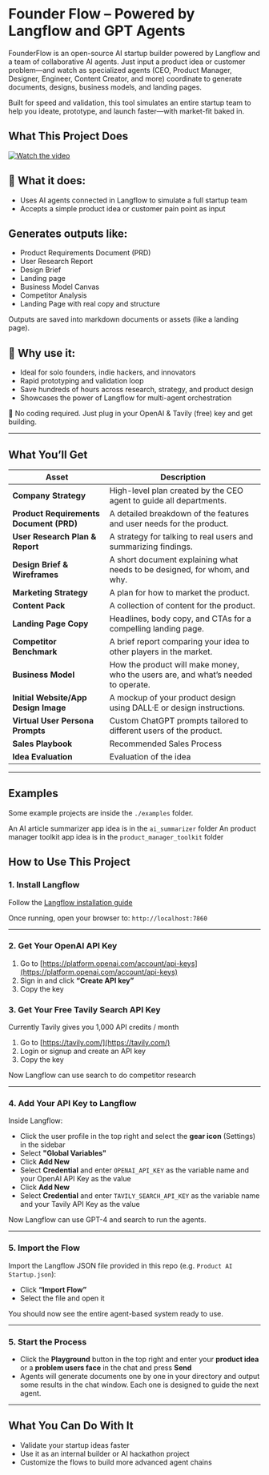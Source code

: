 # **Founder Flow – Powered by Langflow and GPT Agents**

FounderFlow is an open-source AI startup builder powered by Langflow and a team of collaborative AI agents. Just input a product idea or customer problem—and watch as specialized agents (CEO, Product Manager, Designer, Engineer, Content Creator, and more) coordinate to generate documents, designs, business models, and landing pages.

Built for speed and validation, this tool simulates an entire startup team to help you ideate, prototype, and launch faster—with market-fit baked in.


## **What This Project Does**
[![Watch the video](https://img.youtube.com/vi/IG7cDP48NU4/maxresdefault.jpg)](https://youtu.be/IG7cDP48NU4)


## 🔧 What it does:
* Uses AI agents connected in Langflow to simulate a full startup team
* Accepts a simple product idea or customer pain point as input

## Generates outputs like:
* Product Requirements Document (PRD)
* User Research Report
* Design Brief
* Landing page
* Business Model Canvas
* Competitor Analysis
* Landing Page with real copy and structure

Outputs are saved into markdown documents or assets (like a landing page).

## 🚀 Why use it:
* Ideal for solo founders, indie hackers, and innovators
* Rapid prototyping and validation loop
* Save hundreds of hours across research, strategy, and product design
* Showcases the power of Langflow for multi-agent orchestration

🧠 No coding required. Just plug in your OpenAI & Tavily (free) key and get building.

---

## **What You’ll Get**

| Asset                                | Description                                                                       |
| --------------------------------------- | --------------------------------------------------------------------------------- |
| **Company Strategy**                    | High-level plan created by the CEO agent to guide all departments.                |
| **Product Requirements Document (PRD)** | A detailed breakdown of the features and user needs for the product.              |
| **User Research Plan & Report**         | A strategy for talking to real users and summarizing findings.                    |
| **Design Brief & Wireframes**           | A short document explaining what needs to be designed, for whom, and why.          |
| **Marketing Strategy**                 | A plan for how to market the product.         
| **Content Pack**                       | A collection of content for the product.
| **Landing Page Copy**                   | Headlines, body copy, and CTAs for a compelling landing page.                     |
| **Competitor Benchmark**                | A brief report comparing your idea to other players in the market.                |
| **Business Model**                      | How the product will make money, who the users are, and what’s needed to operate. |
| **Initial Website/App Design Image**    | A mockup of your product design using DALL·E or design instructions.              |
| **Virtual User Persona Prompts**                | Custom ChatGPT prompts tailored to different users of the product.                |
| **Sales Playbook**                      | Recommended Sales Process
| **Idea Evaluation**                      | Evaluation of the idea
---

## **Examples**

Some example projects are inside the `./examples` folder.

An AI article summarizer app idea is in the `ai_summarizer` folder
An product manager toolkit app idea is in the `product_manager_toolkit` folder

## **How to Use This Project**

### 1. **Install Langflow**

Follow the [Langflow installation guide](https://github.com/langflow-ai/langflow)

Once running, open your browser to:
`http://localhost:7860`

---

### 2. **Get Your OpenAI API Key**

1. Go to [https://platform.openai.com/account/api-keys](https://platform.openai.com/account/api-keys)
2. Sign in and click **“Create API key”**
3. Copy the key

### 3. **Get Your Free Tavily Search API Key**

Currently Tavily gives you 1,000 API credits / month

1. Go to [https://tavily.com/](https://tavily.com/)
2. Login or signup and create an API key
3. Copy the key

Now Langflow can use search to do competitor research

---

### 4. **Add Your API Key to Langflow**

Inside Langflow:

* Click the user profile in the top right and select the **gear icon** (Settings) in the sidebar
* Select **"Global Variables"**
* Click **Add New**
* Select **Credential** and enter `OPENAI_API_KEY` as the variable name and your OpenAI API Key as the value
* Click **Add New**
* Select **Credential** and enter `TAVILY_SEARCH_API_KEY` as the variable name and your Tavily API Key as the value

Now Langflow can use GPT-4 and search to run the agents.

---

### 5. **Import the Flow**

Import the Langflow JSON file provided in this repo (e.g. `Product AI Startup.json`):

* Click **“Import Flow”**
* Select the file and open it

You should now see the entire agent-based system ready to use.

---

### 5. **Start the Process**

* Click the **Playground** button in the top right and enter your **product idea** or a **problem users face** in the chat and press **Send**
* Agents will generate documents one by one in your directory and output some results in the chat window. Each one is designed to guide the next agent.

---

## **What You Can Do With It**

* Validate your startup ideas faster
* Use it as an internal builder or AI hackathon project
* Customize the flows to build more advanced agent chains

